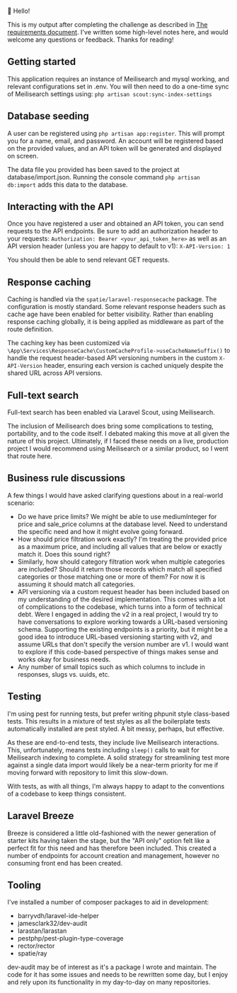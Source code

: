 :wave: Hello! 

This is my output after completing the challenge as described in [The requirements document](requirements.pdf). 
I've written some high-level notes here, and would welcome any questions or feedback. Thanks for reading!

## Getting started

This application requires an instance of Meilisearch and mysql working, and relevant configurations set in .env.
You will then need to do a one-time sync of Meilisearch settings using: `php artisan scout:sync-index-settings`

## Database seeding

A user can be registered using `php artisan app:register`. This will prompt you for a name, email, and password.
An account will be registered based on the provided values, and an API token will be generated and displayed on screen.

The data file you provided has been saved to the project at database/import.json. Running the console command `php artisan db:import` adds this data to the database.


## Interacting with the API

Once you have registered a user and obtained an API token, you can send requests to the API endpoints. 
Be sure to add an authorization header to your requests: `Authorization: Bearer <your_api_token_here>`
as well as an API version header (unless you are happy to default to v1): `X-API-Version: 1`

You should then be able to send relevant GET requests.


## Response caching

Caching is handled via the `spatie/laravel-responsecache` package. The configuration is mostly standard. Some relevant
response headers such as cache age have been enabled for better visibility. Rather than enabling response caching globally, it is being applied as
middleware as part of the route definition.

The caching key has been customized via `\App\Services\ResponseCache\CustomCacheProfile->useCacheNameSuffix()` to handle 
the request header-based API versioning numbers in the custom `X-API-Version` header, ensuring each version is cached uniquely despite the
shared URL across API versions. 


## Full-text search

Full-text search has been enabled via Laravel Scout, using Meilisearch.

The inclusion of Meilisearch does bring some complications to testing, portability, and to the code itself. 
I debated making this move at all given the nature of this project. Ultimately, if I faced these needs on a 
live, production project I would recommend using Meilisearch or a similar product, so I went that route here.


## Business rule discussions

A few things I would have asked clarifying questions about in a real-world scenario: 

- Do we have price limits? We might be able to use mediumInteger for price and sale_price columns at the database level. 
  Need to understand the specific need and how it might evolve going forward.
- How should price filtration work exactly? I'm treating the provided price as a maximum price, and including all values that
  are below or exactly match it. Does this sound right?
- Similarly, how should category filtration work when multiple categories are included? Should it return those records which
  match all specified categories or those matching one or more of them? For now it is assuming it should match all categories.
- API versioning via a custom request header has been included based on my understanding of the desired implementation. 
  This comes with a lot of complications to the codebase, which turns into a form of technical debt. Were I engaged in 
  adding the v2 in a real project, I would try to have conversations to explore working towards a URL-based versioning schema.
  Supporting the existing endpoints is a priority, but it might be a good idea to introduce URL-based versioning 
  starting with v2, and assume URLs that don't specify the version number are v1. I would want to explore if this code-based perspective
  of things makes sense and works okay for business needs. 
- Any number of small topics such as which columns to include in responses, slugs vs. uuids, etc.

## Testing

I'm using pest for running tests, but prefer writing phpunit style class-based tests. This results in a mixture of 
test styles as all the boilerplate tests automatically installed are pest styled. A bit messy, perhaps, but effective.

As these are end-to-end tests, they include live Meilisearch interactions. This, unfortunately, means tests including
 `sleep()` calls to wait for Meilisearch indexing to complete. A solid strategy for streamlining test more against a 
single data import would likely be a near-term priority for me if moving forward with repository to limit this slow-down.

With tests, as with all things, I'm always happy to adapt to the conventions of a codebase to keep things consistent.


## Laravel Breeze

Breeze is considered a little old-fashioned with the newer generation of starter kits having taken the stage, but the "API only"
option felt like a perfect fit for this need and has therefore been included. This created a number of endpoints for 
account creation and management, however no consuming front end has been created.


## Tooling

I've installed a number of composer packages to aid in development:

- barryvdh/laravel-ide-helper
- jamesclark32/dev-audit
- larastan/larastan
- pestphp/pest-plugin-type-coverage
- rector/rector
- spatie/ray

dev-audit may be of interest as it's a package I wrote and maintain. The code for it has some issues and needs
to be rewritten some day, but I enjoy and rely upon its functionality in my day-to-day on many repositories. 
